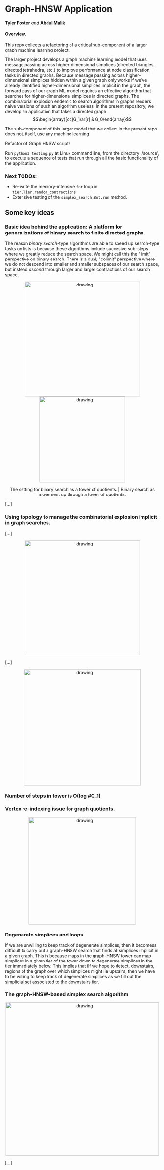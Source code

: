 # Graph-HNSW Application
**Tyler Foster**  *and*  **Abdul Malik**

#### Overview.
This repo collects a refactoring of a critical sub-component of a larger graph machine learning project.

The larger project develops a graph machine learning model that uses message passing across higher-dimensional simplices (directed triangles, directed tetrahedra, etc.) to improve performance at node classification tasks in directed graphs.
Because message passing across higher-dimensional simplices hidden within a given graph only works if we've already identified higher-dimensional simplices implicit in the graph, the forward pass of our graph ML model requires an effective algorithm that searches for higher-dimensional simplices in directed graphs.
The combinatorial explosion endemic to search algorithms in graphs renders naive versions of such an algorithm useless.
In the present repository, we develop an application that takes a directed graph $$\begin{array}[cc]G_1\ar[r] & G_0\end{array}$$
 
The sub-component of this larger model that we collect in the present repo does not, itself, use any machine learning

Refactor of Graph HNSW scripts

Run ```python3 testing.py``` at Linux command line, from the directory '/source', to execute a sequence of tests that run through all the basic functionality of the application.

### Next TODOs:
- Re-write the memory-intensive `for` loop in `tier.Tier.random_contractions`
- Extensive testing of the `simplex_search.Bot.run` method.

## Some key ideas
### Basic idea behind the application: A platform for generalizations of binary search to finite directed graphs.
The reason *binary search*-type algorithms are able to speed up search-type tasks on lists is because these algorithms include succesive sub-steps where we greatly reduce the search space. We might call this the "limit" perspective on binary search. There is a dual, "colimit" perspective where we do not descend into smaller and smaller subspaces of our search space, but instead *ascend* through larger and larger contractions of our search space.
<p align="center">
  <img src="https://github.com/TYLERSFOSTER/Graph-HNSW/blob/main/documentation/material/quotient_binary_search_01.jpg" alt="drawing" width="375"/>
  <img src="https://github.com/TYLERSFOSTER/Graph-HNSW/blob/main/documentation/material/quotient_binary_search_02.jpg" alt="drawing" width="280"/>
</p>
<p align="center">
  The setting for binary search as a tower of quotients. | Binary search as movement up through a tower of quotients.
</p>

[...]

### Using topology to manage the combinatorial explosion implicit in graph searches.
[...]

<p align="center">
  <img src="https://github.com/TYLERSFOSTER/Graph-HNSW/blob/main/documentation/material/HNSW_tower_001.jpg" alt="drawing" width="375"/>
</p>
<p align="center">

[...]

<p align="center">
  <img src="https://github.com/TYLERSFOSTER/Graph-HNSW/blob/main/documentation/material/HNSW_tower_002.jpg" alt="drawing" width="380"/>
</p>
<p align="center">

### Number of steps in tower is O(log #G_1)

### Vertex re-indexing issue for graph quotients.
<p align="center">
<img src="https://github.com/TYLERSFOSTER/Graph-HNSW/blob/main/documentation/material/inactive_vertices.jpg" alt="drawing" width="350"/>
</p>

### Degenerate simplices and loops.
If we are unwilling to keep track of degenerate simplices, then it becomess difficult to carry out a graph-HNSW search that finds all simplices implicit in a given graph.
This is because maps in the graph-HNSW tower can map simplices in a given tier of the tower down to degenerate simplices in the tier immediately  below.
This implies that iIf we hope to detect, downstairs, regions of the graph over which simplices might lie upstairs, then we have to be willing to keep track of degenerate simplices as we fill out the simplicial set associated to the downstairs tier.

### The graph-HNSW-based simplex search algorithm
<p align="center">
<img src="https://github.com/TYLERSFOSTER/Graph-HNSW/blob/main/documentation/material/search_order.jpg" alt="drawing" width="500"/>
</p>

[...]

